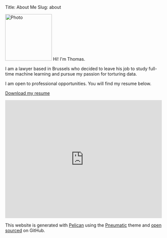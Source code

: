 Title: About Me
Slug: about

<head>
  <meta name="viewport" content="width=device-width, initial-scale=1">
</head>

<img alt="Photo" id="floathp" width="150" src="https://lh3.googleusercontent.com/Viy5jNPVMyBW-7Wl8KP1v7_XHPxy9rAIncgTe5MSpMu1z2R1MnKZFsOVBMtYr5zUgrvE6evMi8bWmTz7L5_syj_myKZdywn91mn5NAKDOQiRw8JgmBWoXmxcowcyE1s5ZgpqRGKiKVs=s915-no">
Hi! I'm Thomas.

I am a lawyer based in Brussels who decided to leave his job to study full-time machine learning and pursue my passion for torturing data.

I am open to professional opportunities. You will find my resume below.


[Download my resume]("https://drive.google.com/uc?export=download&id=18cGC0nAiGVKbBXNK11pNP4rsBQUH_ZRK")

<iframe frameborder="0" scrolling="no"
    width="100%"
    height="380"
	style="text-align:center"
    src="https://drive.google.com/file/d/18cGC0nAiGVKbBXNK11pNP4rsBQUH_ZRK/preview?pid=explorer&efh=false&a=v&chrome=false&embedded=true">
  </iframe>


This website is generated with <a href="http://getpelican.com">Pelican</a> using the <a href="https://github.com/iKevinY/pneumatic">Pneumatic</a> theme and <a href="https://github.com/iKevinY/iKevinY.github.io">open sourced</a> on GitHub.

